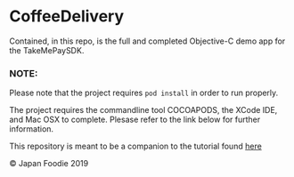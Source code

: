 # CoffeeDelivery

Contained, in this repo, is the full and completed Objective-C demo app for the TakeMePaySDK.

### NOTE:
Please note that the project requires ```pod install``` in order to run properly.

The project requires the commandline tool COCOAPODS, the XCode IDE, and Mac OSX to complete. Plesase refer to the link below for further information.

This repository is meant to be a companion to the tutorial found [here](https://bitbucket.org/r_developer/takemepay_sdk_ios_doc/src/master/tutorials/How%20to%20integrate%20TakeMePay%20in%20your%20app/How%20to%20integrate%20TakeMePay%20in%20your%20app.md)

© Japan Foodie 2019

